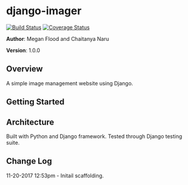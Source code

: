 # django-imager

[![Build Status](https://travis-ci.org/chaitanyanarukulla/django-imager.svg?branch=master)](https://travis-ci.org/chaitanyanarukulla/django-imager)
[![Coverage Status](https://coveralls.io/repos/github/chaitanyanarukulla/django-imager/badge.svg)](https://coveralls.io/github/chaitanyanarukulla/django-imager)

**Author**: Megan Flood and Chaitanya Naru

**Version**: 1.0.0

## Overview
A simple image management website using Django.

## Getting Started
<!-- What are the steps that a user must take in order to build this app on their own machine and get it running? -->

## Architecture
Built with Python and Django framework. Tested through Django testing suite.

## Change Log

11-20-2017 12:53pm - Initail scaffolding.
